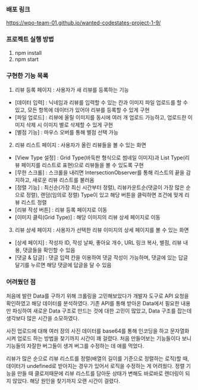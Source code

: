 ### 배포 링크
https://wpo-team-01.github.io/wanted-codestates-project-1-9/

### 프로젝트 실행 방법
1. npm install
2. npm start

### 구현한 기능 목록
1. 리뷰 등록 페이지 : 사용자가 새 리뷰를 등록하는 기능
  - [데이터 입력] : 닉네임과 리뷰를 입력할 수 있는 칸과 이미지 파일 업로드를 할 수 있고, 모든 항목에 데이터가 있어야 리뷰를 등록할 수 있게 구현
  - [파일 업로드] : 리뷰에 올릴 이미지를 동시에 여러 개 업로드 가능하고, 업로드한 이미지 삭제 시 이미지 별로 삭제할 수 있게 구현
  - [별점 기능] : 마우스 오버를 통해 별점 선택 가능
  
  
2. 리뷰 리스트 페이지 : 사용자가 올린 리뷰들을 볼 수 있는 화면
  - [View Type 설정] : Grid Type(바둑판 형식으로 썸네일 이미지)과 List Type(리뷰 페이지를 리스트로 표현)으로 리뷰들을 볼 수 있도록 구현 
  - [무한 스크롤] : 스크롤을 내리면 IntersectionObserver를 통해 리스트의 끝을 감지하고, 새로운 리뷰 리스트를 불러옴
  - [정렬 기능] : 최신순(가장 최신 시간부터 정렬), 리뷰카운트순(댓글이 가장 많은 순으로 정렬), 랜덤(임의로 정렬) Type이 있고 해당 버튼을 클릭하면 조건에 맞게 리뷰 리스트 정렬
  - [리뷰 작성 버튼] : 리뷰 등록 페이지로 이동
  - [이미지 클릭(Grid Type)] : 해당 이미지의 리뷰 상세 페이지로 이동

  
3. 리뷰 상세 페이지 : 사용자가 선택한 리뷰 이미지의 상세 페이지를 볼 수 있는 화면 
  - [상세 페이지] : 작성자 ID, 작성 날짜, 좋아요 개수, URL 링크 복사, 별점, 리뷰 내용, 댓글들을 확인할 수 있음 
  - [댓글 & 답글] : 댓글 입력 칸을 이용하여 댓글 작성이 가능하며, 댓글에 있는 답글 달기를 누르면 해당 댓글에 답글을 달 수 있음
  
  


### 어려웠던 점

처음에 발란 Data를 구하기 위해 크롤링을 고민해보았다가 개발자 도구로 API 요청을 확인하였고 해당 데이터를 분석하였다.
기존 API를 통해 받아온 Data에서 필요한 내용만 파싱하여 새로운 Data 구조로 만드는 것에 대한 고민이 많았고, Data 구조를 잡는데 생각보다 많은 시간을 소모하였다.

사진 업로드에 대해 여러 장의 사진 데이터를 base64를 통해 인코딩을 하고 문자열화 시켜 업로드 하는 방법을 찾기까지 시간이 꽤 걸렸다.
처음 만들어보는 기능들이다 보니 기능들의 자잘한 버그들이 생겨 버그를 수정하는 데 애를 먹었다.

리뷰가 많은 순으로 리뷰 리스트를 정렬(배열의 길이를 기준으로 정렬하는 로직)할 때, 데이터가 undefined로 받아지는 경우가 있어서 로직을 수정하는 게 어려웠다.
정렬 기능을 만들 때 클로저때문에 리뷰 리스트를 담아둔 상태가 변해도 바로바로 렌더링이 되지 않았다. 해당 원인을 찾기까지 오랜 시간이 걸렸다.




